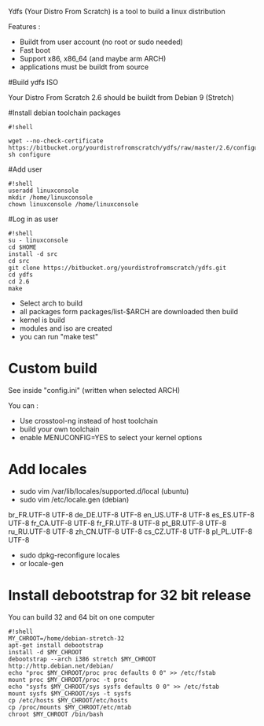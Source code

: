 Ydfs (Your Distro From Scratch) is a tool to build a linux distribution 

Features :

* Buildt from user account (no root or sudo needed)
* Fast boot
* Support x86, x86_64 (and maybe arm ARCH)
* applications must be buildt from source

#Build ydfs ISO

Your Distro From Scratch 2.6 should be buildt from Debian 9 (Stretch) 


#Install debian toolchain packages

```
#!shell

wget --no-check-certificate https://bitbucket.org/yourdistrofromscratch/ydfs/raw/master/2.6/configure
sh configure
```

#Add user
```
#!shell
useradd linuxconsole
mkdir /home/linuxconsole
chown linuxconsole /home/linuxconsole
```

#Log in as user
```
#!shell
su - linuxconsole
cd $HOME
install -d src
cd src
git clone https://bitbucket.org/yourdistrofromscratch/ydfs.git
cd ydfs
cd 2.6
make 
```

* Select arch to build
* all packages form packages/list-$ARCH are downloaded then build
* kernel is build
* modules and iso are created
* you can run "make test"

# Custom build

See inside "config.ini" (written when selected ARCH)

You can :

  * Use crosstool-ng instead of host toolchain
  * build your own toolchain
  * enable MENUCONFIG=YES to select your kernel options

# Add locales

* sudo vim /var/lib/locales/supported.d/local (ubuntu)
* sudo vim /etc/locale.gen (debian)

br_FR.UTF-8 UTF-8
de_DE.UTF-8 UTF-8
en_US.UTF-8 UTF-8
es_ES.UTF-8 UTF-8
fr_CA.UTF-8 UTF-8
fr_FR.UTF-8 UTF-8
pt_BR.UTF-8 UTF-8
ru_RU.UTF-8 UTF-8
zh_CN.UTF-8 UTF-8
cs_CZ.UTF-8 UTF-8
pl_PL.UTF-8 UTF-8

* sudo dpkg-reconfigure locales
* or locale-gen

# Install debootstrap for 32 bit release 
You can build 32 and 64 bit on one computer

```
#!shell
MY_CHROOT=/home/debian-stretch-32
apt-get install debootstrap
install -d $MY_CHROOT
debootstrap --arch i386 stretch $MY_CHROOT http://http.debian.net/debian/
echo "proc $MY_CHROOT/proc proc defaults 0 0" >> /etc/fstab
mount proc $MY_CHROOT/proc -t proc
echo "sysfs $MY_CHROOT/sys sysfs defaults 0 0" >> /etc/fstab
mount sysfs $MY_CHROOT/sys -t sysfs
cp /etc/hosts $MY_CHROOT/etc/hosts
cp /proc/mounts $MY_CHROOT/etc/mtab
chroot $MY_CHROOT /bin/bash
```

